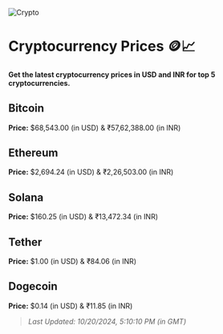 
![Crypto](https://www.techguide.com.au/wp-content/uploads/2020/11/crypto3.jpeg)

# Cryptocurrency Prices 🪙📈

#### Get the latest cryptocurrency prices in USD and INR for top 5 cryptocurrencies.

## Bitcoin

**Price:** $68,543.00 (in USD) & ₹57,62,388.00 (in INR)

## Ethereum

**Price:** $2,694.24 (in USD) & ₹2,26,503.00 (in INR)

## Solana

**Price:** $160.25 (in USD) & ₹13,472.34 (in INR)

## Tether

**Price:** $1.00 (in USD) & ₹84.06 (in INR)

## Dogecoin

**Price:** $0.14 (in USD) & ₹11.85 (in INR)

> _Last Updated: 10/20/2024, 5:10:10 PM (in GMT)_

